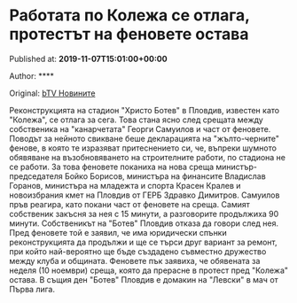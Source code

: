 
# Работата по Колежа се отлага, протестът на феновете остава

Published at: **2019-11-07T15:01:00+00:00**

Author: ****

Original: [bTV Новините](https://btvnovinite.bg/sport/rabotata-po-kolezha-se-otlaga-protestat-na-fenovete-ostava.html)

Реконструкцията на стадион "Христо Ботев" в Пловдив, известен като "Колежа", се отлага за сега. Това стана ясно след срещата между собственика на "канарчетата" Георги Самуилов и част от феновете.
Поводът за нейното свикване беше декларацията на "жълто-черните" фенове, в която те изразяват притеснението си, че, въпреки шумното обявяване на възобновяването на строителните работи, по стадиона не се работи. За това феновете поканиха на нова среща министър-председателя Бойко Борисов, министъра на финансите Владислав Горанов, министъра на младежта и спорта Красен Кралев и новоизбрания кмет на Пловдив от ГЕРБ Здравко Димитров.
Самуилов пръв реагира, като покани част от феновете на среща. Самият собственик закъсня за нея с 15 минути, а разговорите продължиха 90 минути. Собственикът на "Ботев" Пловдив отказа да говори след нея. Пред феновете той е заявил, че има юридически спънки реконструкцията да продължи и ще се търси друг вариант за ремонт, при който най-вероятно ще бъде създадено съвместно дружество между клуба и общината.
Феновете пък заявиха, че обявената за неделя (10 ноември) среща, която да прерасне в протест пред "Колежа" остава. В същия ден "Ботев" Пловдив е домакин на "Левски" в мач от Първа лига.
